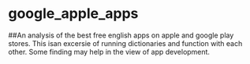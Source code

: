 # google_apple_apps

##An analysis of the best free english apps on apple and google play stores.
This isan excersie of running dictionaries and function with each other.
Some finding may help in the view of app development. 
